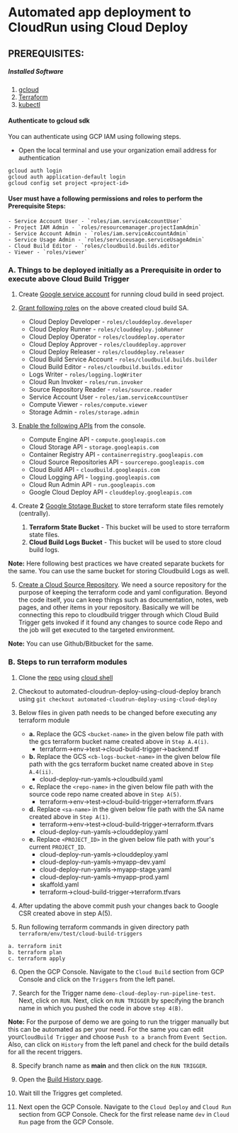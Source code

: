 # Automated app deployment to CloudRun using Cloud Deploy

## PREREQUISITES:

##### Installed Software
1. [gcloud](https://cloud.google.com/sdk/gcloud/)
2. [Terraform](https://www.terraform.io/downloads.html)  
3. [kubectl](https://kubernetes.io/docs/tasks/tools/install-kubectl-linux/)

#### Authenticate to gcloud sdk
You can authenticate using GCP IAM using following steps.
- Open the local terminal and use your organization email address for authentication
```
gcloud auth login
gcloud auth application-default login
gcloud config set project <project-id>
```

#### User must have a following permissions and roles to perform the **Prerequisite Steps**:
    - Service Account User - `roles/iam.serviceAccountUser` 
    - Project IAM Admin - `roles/resourcemanager.projectIamAdmin`
    - Service Account Admin - `roles/iam.serviceAccountAdmin`
    - Service Usage Admin - `roles/serviceusage.serviceUsageAdmin`
    - Cloud Build Editor - `roles/cloudbuild.builds.editor`
    - Viewer - `roles/viewer`
    
### A. Things to be deployed initially as a Prerequisite in order to execute above **Cloud Build Trigger**

1. Create [Google service account](https://cloud.google.com/iam/docs/creating-managing-service-accounts) for running cloud build in seed project.
   
2. [Grant following roles](https://cloud.google.com/iam/docs/granting-changing-revoking-access#grant-single-role) on the above created cloud build SA.

   - Cloud Deploy Developer - `roles/clouddeploy.developer`
   - Cloud Deploy Runner - `roles/clouddeploy.jobRunner`
   - Cloud Deploy Operator - `roles/clouddeploy.operator`
   - Cloud Deploy Approver - `roles/clouddeploy.approver`
   - Cloud Deploy Releaser - `roles/clouddeploy.releaser`
   - Cloud Build Service Account - `roles/cloudbuild.builds.builder`
   - Cloud Build Editor - `roles/cloudbuild.builds.editor`
   - Logs Writer - `roles/logging.logWriter`
   - Cloud Run Invoker - `roles/run.invoker`
   - Source Repository Reader - `roles/source.reader`
   - Service Account User - `roles/iam.serviceAccountUser`
   - Compute Viewer - `roles/compute.viewer`
   - Storage Admin - `roles/storage.admin`

3. [Enable the following APIs](https://cloud.google.com/endpoints/docs/openapi/enable-api#enabling_an_api) from the console.

   - Compute Engine API - `compute.googleapis.com`
   - Cloud Storage API - `storage.googleapis.com`
   - Container Registry API - `containerregistry.googleapis.com`
   - Cloud Source Repositories API - `sourcerepo.googleapis.com`
   - Cloud Build API - `cloudbuild.googleapis.com`
   - Cloud Logging API - `logging.googleapis.com`
   - Cloud Run Admin API - `run.googleapis.com`
   - Google Cloud Deploy API - `clouddeploy.googleapis.com`

4. Create **2** [Google Stotage Bucket](https://cloud.google.com/storage/docs/creating-buckets#create_a_new_bucket) to store terraform state files remotely (centrally).

    1. **Terraform State Bucket** - This bucket will be used to store terraform state files.
    2. **Cloud Build Logs Bucket** - This bucket will be used to store cloud build logs.

**Note:** Here following best practices we have created separate buckets for the same. You can use the same bucket for storing Cloudbuild Logs as well. 

5. [Create a Cloud Source Repository](https://cloud.google.com/source-repositories/docs/creating-an-empty-repository#create_a_new_repository). We need a source repository for the purpose of keeping the terraform code and yaml configuration. Beyond the code itself, you can keep things such as documentation, notes, web pages, and other items in your repository. Basically we will be connecting this repo to cloudbuild trigger through which Cloud Build Trigger gets invoked if it found any changes to source code Repo and the job will get executed to the targeted environment.

**Note:** You can use Github/Bitbucket for the same.

### B. Steps to run terraform modules

1. Clone the [repo](https://github.com/Varsha9630/cloud-deploy-run/tree/automated-cloudrun-deploy-using-cloud-deploy) using [cloud shell](https://cloud.google.com/shell/docs/using-cloud-shell#start_a_new_session)

2. Checkout to automated-cloudrun-deploy-using-cloud-deploy branch using `git checkout automated-cloudrun-deploy-using-cloud-deploy`

3. Below files in given path needs to be changed before executing any terraform module
   - **a.** Replace the GCS `<bucket-name>` in the given below file path with the gcs terraform bucket name created above in `Step A.4(i)`.
      - terraform->env->test->cloud-build-trigger->backend.tf
   - **b.** Replace the GCS `<cb-logs-bucket-name>` in the given below file path with the gcs terraform bucket name created above in `Step A.4(ii)`.
      - cloud-deploy-run-yamls->cloudbuild.yaml
   - **c.** Replace the `<repo-name>` in the given below file path with the source code repo name created above in `Step A(5)`.
      - terraform->env->test->cloud-build-trigger->terraform.tfvars
   - **d.** Replace `<sa-name>` in the given below file path with the SA name created above in `Step A(1)`.
      - terraform->env->test->cloud-build-trigger->terraform.tfvars
      - cloud-deploy-run-yamls->clouddeploy.yaml
   - **e.** Replace `<PROJECT_ID>` in the given below file path with your's current `PROJECT_ID`.
      - cloud-deploy-run-yamls->clouddeploy.yaml
      - cloud-deploy-run-yamls->myapp-dev.yaml
      - cloud-deploy-run-yamls->myapp-stage.yaml
      - cloud-deploy-run-yamls->myapp-prod.yaml
      - skaffold.yaml
      - terraform->cloud-build-trigger->terraform.tfvars
 

4. After updating the above commit push your changes back to Google CSR created above in step A(5).

5. Run following terraform commands in given directory path `terraform/env/test/cloud-build-triggers`
```
a. terraform init
b. terraform plan
c. terraform apply
```
6. Open the GCP Console. Navigate to the `Cloud Build` section from GCP Console and click on the `Triggers` from the left panel.

7. Search for the Trigger name `demo-cloud-deploy-run-pipeline-test`. Next, click on `RUN`. Next, click on `RUN TRIGGER` by specifying the branch name in which you pushed the code in above `step 4(B)`.

**Note:** For the purpose of demo we are going to run the trigger manually but this can be automated as per your need. For the same you can edit your`CloudBuild Trigger` and choose `Push to a branch` from `Event Section`. Also, can click on `History` from the left panel and check for the build details for all the recent triggers.

8. Specify branch name as **main** and then click on the `RUN TRIGGER`.

9. Open the [Build History page](https://console.cloud.google.com/cloud-build/builds). 

10. Wait till the Triggres get completed.

11. Next open the GCP Console. Navigate to the `Cloud Deploy` and `Cloud Run` section from GCP Console. Check for the first release name `dev` in `Cloud Run` page from the GCP Console.
